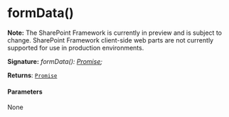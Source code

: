 # formData()
**Note:** The SharePoint Framework is currently in preview and is subject to change. SharePoint Framework client-side web parts are not currently supported for use in production environments.





**Signature:** _formData(): [Promise](../../web-apis/class/promise.md)<FormData>;_

**Returns**: [`Promise`](../../web-apis/class/promise.md)<FormData>





#### Parameters
None


